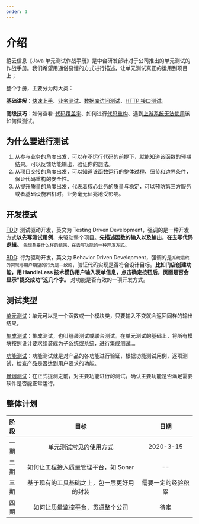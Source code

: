 ```yaml
---
order: 1
---
```


# 介绍

禧云信息《Java 单元测试作战手册》是中台研发部针对于公司推出的单元测试的作战手册。我们希望用通俗易懂的方式进行描述，让单元测试真正的运用到项目上；

整个手册，主要分为两大类：

**基础讲解**：[快速上手](/java-unit-docs/02-getting-started)、[业务测试](/java-unit-docs/03-testing-method/01-business)、[数据库访问测试](/java-unit-docs/03-testing-method/02-dao)、[HTTP 接口测试](/java-unit-docs/03-testing-method/03-http)。

**高级技巧**：如何查看-[代码覆盖率](/java-unit-docs/03-testing-method/04-coverage)、如何进行[代码重构](/java-unit-docs/04-complex/01-optimize)、遇到[上游系统无法使用](/java-unit-docs/04-complex/02-system-error)该如何做测试。

## 为什么要进行测试

1. 从参与业务的角度出发，可以在不运行代码的前提下，就能知道该函数的预期结果。可以反馈功能输出，验证你的想法。
2. 从项目交接的角度出发，可以知道该函数运行的整体过程、细节和边界条件，保证代码重构的安全性。
3. 从提升质量的角度出发，代表着核心业务的质量与稳定，可以预防第三方服务或者基础设施宕机时，业务毫无征兆地受影响。

## 开发模式

[TDD](https://baike.baidu.com/item/TDD/9064369): 测试驱动开发，英文为 Testing Driven Development，强调的是一种开发方式**以先写测试用例**，来驱动整个项目。**先描述函数的输入以及输出，在去写代码逻辑。** `先想象要什么样的结果，在去写功能的一种开发方式`。

[BDD](https://baike.baidu.com/item/%E8%A1%8C%E4%B8%BA%E9%A9%B1%E5%8A%A8%E5%BC%80%E5%8F%91/9424963?fr=aladdin&fromtitle=BDD&fromid=10735732): 行为驱动开发，英文为 Behavior Driven Development，强调的是`系统最终的实现与用户期望的行为是一致的`，验证代码实现是否符合设计目标。**比如门店创建功能，用 HandleLess 技术模仿用户输入表单信息，点击确定按钮后，页面是否会显示"提交成功"这几个字。** 对功能是否有效的一项开发方式。

## 测试类型

[单元测试](https://baike.baidu.com/item/%E5%8D%95%E5%85%83%E6%B5%8B%E8%AF%95)：单元可以是一个函数或一个模块类，只要输入不变就会返回同样的输出结果。

[集成测试](https://baike.baidu.com/item/%E9%9B%86%E6%88%90%E6%B5%8B%E8%AF%95/1924552)：集成测试，也叫组装测试或联合测试。在单元测试的基础上，将所有模块按照设计要求组装成为子系统或系统，进行集成测试。。

[功能测试](https://baike.baidu.com/item/%E5%8A%9F%E8%83%BD%E6%B5%8B%E8%AF%95/10921202?fr=aladdin)：功能测试就是对产品的各功能进行验证，根据功能测试用例，逐项测试，检查产品是否达到用户要求的功能。

[冒烟测试](https://baike.baidu.com/item/%E5%86%92%E7%83%9F%E6%B5%8B%E8%AF%95)：在正式提测之前，对主要功能进行的测试，确认主要功能是否满足需要软件是否能正常运行。

## 整体计划

| 阶段 | 目标 | 日期 |
| :---| :---: | :----: |
| 一期 | 单元测试常见的使用方式 | 2020-3-15 |
| 二期 | 如何让工程接入质量管理平台，如 Sonar | -- |
| 三期 | 基于现有的工具基础之上，包一层更好用的封装 | 需要一定的经验积累 |
| 四期 | 如何让[质量监控平台](/java-unit-docs/05-other/03-platform)，贯通整个公司 | 待定 |